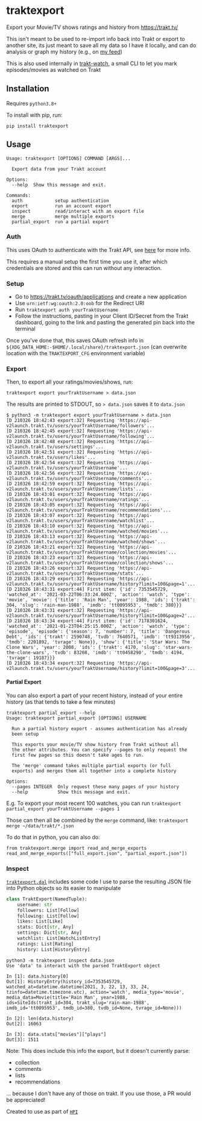 # traktexport

Export your Movie/TV shows ratings and history from https://trakt.tv/

This isn't meant to be used to re-import info back into Trakt or export to another site, its just meant to save all my data so I have it locally, and can do analysis or graph my history (e.g., on [my feed](https://sean.fish/feed/?order_by=when&sort=desc&ftype=trakt_history_episode%2Ctrakt_history_movie))

This is also used internally in [trakt-watch](https://github.com/purarue/trakt-watch/tree/main), a small CLI to let you mark episodes/movies as watched on Trakt

## Installation

Requires `python3.8+`

To install with pip, run:

    pip install traktexport

## Usage

```
Usage: traktexport [OPTIONS] COMMAND [ARGS]...

  Export data from your Trakt account

Options:
  --help  Show this message and exit.

Commands:
  auth            setup authentication
  export          run an account export
  inspect         read/interact with an export file
  merge           merge multiple exports
  partial_export  run a partial export
```

### Auth

This uses OAuth to authenticate with the Trakt API, see [here](https://glensc.github.io/python-pytrakt/getstarted.html#oauth-auth) for more info.

This requires a manual setup the first time you use it, after which credentials are stored and this can run without any interaction.

### Setup

- Go to <https://trakt.tv/oauth/applications> and create a new application
- Use `urn:ietf:wg:oauth:2.0:oob` for the Redirect URI
- Run `traktexport auth yourTraktUsername`
- Follow the instructions, pasting in your Client ID/Secret from the Trakt dashboard, going to the link and pasting the generated pin back into the terminal

Once you've done that, this saves OAuth refresh info in `${XDG_DATA_HOME:-$HOME/.local/share}/traktexport.json` (can overwrite location with the `TRAKTEXPORT_CFG` environment variable)

### Export

Then, to export all your ratings/movies/shows, run:

`traktexport export yourTraktUsername > data.json`

The results are printed to STDOUT, so `> data.json` saves it to `data.json`

```
$ python3 -m traktexport export yourTraktUsername > data.json
[D 210326 18:42:43 export:32] Requesting 'https://api-v2launch.trakt.tv/users/yourTraktUsername/followers'...
[D 210326 18:42:45 export:32] Requesting 'https://api-v2launch.trakt.tv/users/yourTraktUsername/following'...
[D 210326 18:42:48 export:32] Requesting 'https://api-v2launch.trakt.tv/users/settings'...
[D 210326 18:42:51 export:32] Requesting 'https://api-v2launch.trakt.tv/users/likes'...
[D 210326 18:42:54 export:32] Requesting 'https://api-v2launch.trakt.tv/users/yourTraktUsername'...
[D 210326 18:42:56 export:32] Requesting 'https://api-v2launch.trakt.tv/users/yourTraktUsername/comments'...
[D 210326 18:42:59 export:32] Requesting 'https://api-v2launch.trakt.tv/users/yourTraktUsername/lists'...
[D 210326 18:43:01 export:32] Requesting 'https://api-v2launch.trakt.tv/users/yourTraktUsername/ratings'...
[D 210326 18:43:05 export:32] Requesting 'https://api-v2launch.trakt.tv/users/yourTraktUsername/recommendations'...
[D 210326 18:43:07 export:32] Requesting 'https://api-v2launch.trakt.tv/users/yourTraktUsername/watchlist'...
[D 210326 18:43:10 export:32] Requesting 'https://api-v2launch.trakt.tv/users/yourTraktUsername/watched/movies'...
[D 210326 18:43:13 export:32] Requesting 'https://api-v2launch.trakt.tv/users/yourTraktUsername/watched/shows'...
[D 210326 18:43:21 export:32] Requesting 'https://api-v2launch.trakt.tv/users/yourTraktUsername/collection/movies'...
[D 210326 18:43:23 export:32] Requesting 'https://api-v2launch.trakt.tv/users/yourTraktUsername/collection/shows'...
[D 210326 18:43:26 export:32] Requesting 'https://api-v2launch.trakt.tv/users/yourTraktUsername/stats'...
[D 210326 18:43:29 export:32] Requesting 'https://api-v2launch.trakt.tv/users/yourTraktUsername/history?limit=100&page=1'...
[D 210326 18:43:31 export:44] First item: {'id': 7353545729, 'watched_at': '2021-03-22T06:33:24.000Z', 'action': 'watch', 'type': 'movie', 'movie': {'title': 'Rain Man', 'year': 1988, 'ids': {'trakt': 304, 'slug': 'rain-man-1988', 'imdb': 'tt0095953', 'tmdb': 380}}}
[D 210326 18:43:31 export:32] Requesting 'https://api-v2launch.trakt.tv/users/yourTraktUsername/history?limit=100&page=2'...
[D 210326 18:43:34 export:44] First item: {'id': 7178301624, 'watched_at': '2021-01-23T04:25:15.000Z', 'action': 'watch', 'type': 'episode', 'episode': {'season': 7, 'number': 7, 'title': 'Dangerous Debt', 'ids': {'trakt': 2590748, 'tvdb': 7640571, 'imdb': 'tt9313956', 'tmdb': 2201892, 'tvrage': None}}, 'show': {'title': 'Star Wars: The Clone Wars', 'year': 2008, 'ids': {'trakt': 4170, 'slug': 'star-wars-the-clone-wars', 'tvdb': 83268, 'imdb': 'tt0458290', 'tmdb': 4194, 'tvrage': 19187}}}
[D 210326 18:43:34 export:32] Requesting 'https://api-v2launch.trakt.tv/users/yourTraktUsername/history?limit=100&page=3'...
```

#### Partial Export

You can also export a part of your recent history, instead of your entire history (as that tends to take a few minutes)

```
traktexport partial_export --help
Usage: traktexport partial_export [OPTIONS] USERNAME

  Run a partial history export - assumes authentication has already
  been setup

  This exports your movie/TV show history from Trakt without all
  the other attributes. You can specify --pages to only request the
  first few pages so this doesn't take ages to run.

  The 'merge' command takes multiple partial exports (or full
  exports) and merges them all together into a complete history

Options:
  --pages INTEGER  Only request these many pages of your history
  --help           Show this message and exit.
```

E.g. To export your most recent 100 watches, you can run `traktexport partial_export yourTraktUsername --pages 1`

Those can then all be combined by the `merge` command, like: `traktexport merge ~/data/trakt/*.json`

To do that in python, you can also do:

```
from traktexport.merge import read_and_merge_exports
read_and_merge_exports(["full_export.json", "partial_export.json"])
```

### Inspect

[`traktexport.dal`](./traktexport/dal.py) includes some code I use to parse the resulting JSON file into Python objects so its easier to manipulate

```python
class TraktExport(NamedTuple):
    username: str
    followers: List[Follow]
    following: List[Follow]
    likes: List[Like]
    stats: Dict[str, Any]
    settings: Dict[str, Any]
    watchlist: List[WatchListEntry]
    ratings: List[Rating]
    history: List[HistoryEntry]
```

```
python3 -m traktexport inspect data.json
Use 'data' to interact with the parsed TraktExport object

In [1]: data.history[0]
Out[1]: HistoryEntry(history_id=7353545729, watched_at=datetime.datetime(2021, 3, 22, 13, 33, 24, tzinfo=datetime.timezone.utc), action='watch', media_type='movie', media_data=Movie(title='Rain Man', year=1988, ids=SiteIds(trakt_id=304, trakt_slug='rain-man-1988', imdb_id='tt0095953', tmdb_id=380, tvdb_id=None, tvrage_id=None)))

In [2]: len(data.history)
Out[2]: 16063

In [3]: data.stats["movies"]["plays"]
Out[3]: 1511
```

Note: This does include this info the export, but it doesn't currently parse:

- collection
- comments
- lists
- recommendations

... because I don't have any of those on trakt. If you use those, a PR would be appreciated!

Created to use as part of [`HPI`](https://github.com/purarue/HPI)
